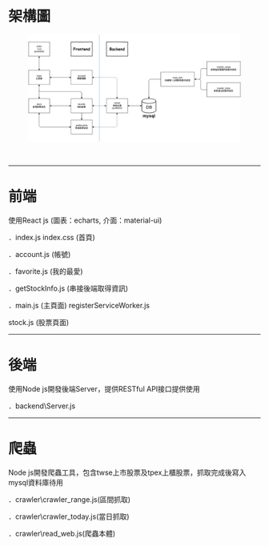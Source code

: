 <div class="col-xs-12">
    <h1>
        <b>架構圖</b>
        <br>
    </h1>
    <figure>
        <a href="https://github.com/PJhunag/MyFirstNodeJs/blob/master/structure.png">
            <img data-no-retina="true" src="https://raw.githubusercontent.com/PJhunag/MyFirstNodeJs/master/structure.png"
                alt="Projects 01 00@2x 9a5a97084c8e268ae3725d8e03654d1815ae2eb597b59c292ae4d0beffa7b703" data-uploader-id="4"
                data-state="empty" style="border-radius: 0px;">
        </a>
        <figcaption>
            <p>
                <br>
            </p>
        </figcaption>
    </figure>
</div>

<div class="col-sm-12">
    <div class="row" data-original-title="" title="">
        <div class="col-sm-4 item">
            <hr>
            <h1>前端
                <br>
            </h1>
            <p>使用React js (圖表：echarts, 介面：material-ui) </p>
            <p>．index.js index.css (首頁)
                <br>
            </p>
            <p>．account.js (帳號)
                <br>
            </p>
            <p>．favorite.js (我的最愛)
                <br>
            </p>
            <p>．getStockInfo.js (串接後端取得資訊)
                <br>
            </p>
            <p>．main.js (主頁面) registerServiceWorker.js
                <br>
            </p>
            <p>stock.js (股票頁面)</p>
        </div>
        <div class="col-sm-4 item">
            <hr>
            <h1>後端
                <br>
            </h1>
            <p>使用Node js開發後端Server，提供RESTful API接口提供使用</p>
            <p>．backend\Server.js
                <br>
            </p>
        </div>
        <div class="col-sm-4 item">
            <hr>
            <h1>爬蟲
                <br>
            </h1>
            <p>Node js開發爬蟲工具，包含twse上市股票及tpex上櫃股票，抓取完成後寫入mysql資料庫待用</p>
            <p>．crawler\crawler_range.js(區間抓取)</p>
            <p>．crawler\crawler_today.js(當日抓取)</p>
            <p>．crawler\read_web.js(爬蟲本體)</p>
        </div>
    </div>
</div>
